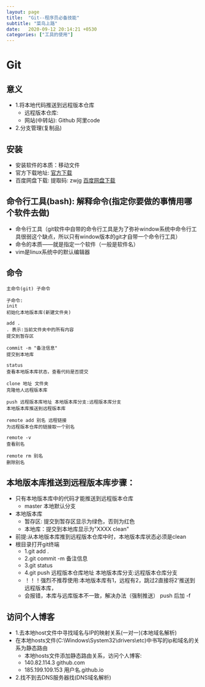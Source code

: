 ```yaml
---
layout: page
title:  "Git--程序员必备技能"
subtitle: "菜鸟上路"
date:   2020-09-12 20:14:21 +0530
categories: ["工具的使用"]
---
```


# Git

## 意义
- 1.将本地代码推送到远程版本仓库
    - 远程版本仓库:
    - 网站(中转站): Github 阿里code
- 2.分支管理(复制品)

## 安装
- 安装软件的本质：移动文件
- 官方下载地址: <a href="https://git-scm.com/downloads" target="_blank">官方下载</a>
- 百度网盘下载: 提取码: zwjg <a href="https://pan.baidu.com/s/1WNb6Mle4m4eu_jOb99VYRQ" target="_blank">百度网盘下载</a>


## 命令行工具(bash): 解释命令(指定你要做的事情用哪个软件去做)
 - 命令行工具（git软件中自带的命令行工具是为了弥补window系统中命令行工具很弱这个缺点，所以只有window版本的git才自带一个命令行工具）
- 命令的本质——就是指定一个软件（一般是软件名）
- vim是linux系统中的默认编辑器

## 命令

    主命令(git) 子命令

	子命令:
	init 
	初始化本地版本库(新建文件夹)

	add . 
	. 表示:当前文件夹中的所有内容
	提交到暂存区

	commit -m "备注信息"    
	提交到本地库

	status 
	查看本地版本库状态，查看代码是否提交

	clone 地址 文件夹 
	克隆他人远程版本库

	push 远程版本库地址 本地版本库分支:远程版本库分支
	本地版本库推送到远程版本库

	remote add 别名 远程链接
	为远程版本仓库的链接取一个别名

	remote -v
	查看别名
	
	remote rm 别名
	删除别名

## 本地版本库推送到远程版本库步骤：
- 只有本地版本库中的代码才能推送到远程版本仓库
    - master 本地默认分支
- 本地版本库
    - 暂存区: 提交到暂存区显示为绿色，否则为红色
    - 本地库：提交到本地库显示为"XXXX clean"
- 前提:从本地版本库推到远程版本仓库中时，本地版本库状态必须是clean
- 根目录打开git终端
    - 1.git add .
    - 2.git commit -m 备注信息
    - 3.git status 
    - 4.git push 远程版本仓库地址 本地版本库分支:远程版本仓库分支
    - ！！！强烈不推荐使用:本地版本库有1，远程有2，跳过2直接将2'推送到远程版本库，
    - 会报错，本库与远库版本不一致，解决办法（强制推送） push 后加 -f

## 访问个人博客
- 1.去本地host文件中寻找域名与IP的映射关系(一对一)(本地域名解析)
- 在本地hosts文件(C:\Windows\System32\drivers\etc)中书写的ip和域名的关系为静态路由
    - 本地hosts文件添加静态路由关系，访问个人博客: 
    - 140.82.114.3 github.com
    - 185.199.109.153 用户名.github.io
- 2.找不到去DNS服务器找(DNS域名解析)